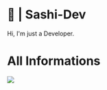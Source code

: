 # 🎊 | Sashi-Dev
Hi, I'm just a Developer.

# All Informations
![](https://discord.c99.nl/widget/theme-1/697245896588656801.png)
